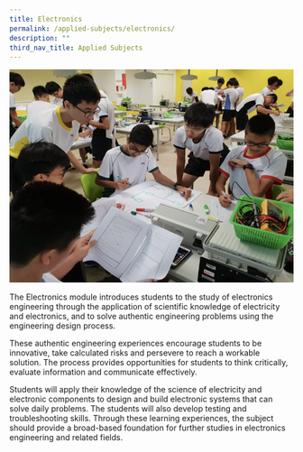 ```yaml
---
title: Electronics
permalink: /applied-subjects/electronics/
description: ""
third_nav_title: Applied Subjects
---
```

![](/images/Curriculum/IP%20-%20Electronics%20Cover.jpeg)

The Electronics module introduces students to the study of electronics engineering through the application of scientific knowledge of electricity and electronics, and to solve authentic engineering problems using the engineering design process.
 
These authentic engineering experiences encourage students to be innovative, take calculated risks and persevere to reach a workable solution. The process provides opportunities for students to think critically, evaluate information and communicate effectively.

Students will apply their knowledge of the science of electricity and electronic components to design and build electronic systems that can solve daily problems. The students will also develop testing and troubleshooting skills. Through these learning experiences, the subject should provide a broad-based foundation for further studies in electronics engineering and related fields.

